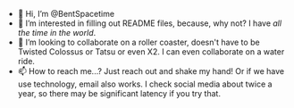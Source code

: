 - 👋 Hi, I’m @BentSpacetime
- 👀 I’m interested in filling out README files, because, why not?  I have *all the time in the world*.
- 💞️ I’m looking to collaborate on a roller coaster, doesn't have to be Twisted Colossus or Tatsu or even X2.  I can even collaborate on a water ride.
- 📫 How to reach me...? Just reach out and shake my hand!  Or if we have use technology, email also works.  I check social media about twice a year, so there may be significant latency if you try that.

<!---
BentSpacetime/BentSpacetime is a ✨ special ✨ repository because its `README.md` (this file) appears on your GitHub profile.
You can click the Preview link to take a look at your changes.
--->
